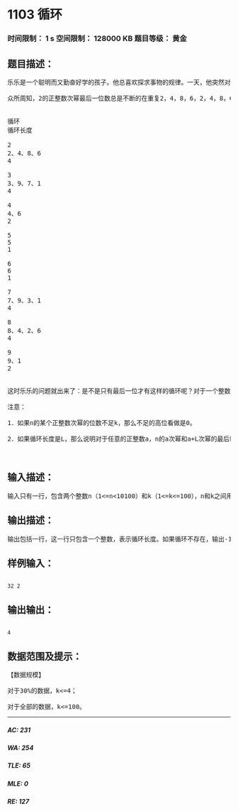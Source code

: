 # 1103 循环   
### 时间限制： 1 s     空间限制： 128000 KB     题目等级： 黄金  
## 题目描述：  

<pre>
乐乐是一个聪明而又勤奋好学的孩子。他总喜欢探求事物的规律。一天，他突然对数的正整数次幂产生了兴趣。  
  
众所周知，2的正整数次幂最后一位数总是不断的在重复2，4，8，6，2，4，8，6……我们说2的正整数次幂最后一位的循环长度是4（实际上4的倍数都可以说是循环长度，但我们只考虑最小的循环长度）。类似的，其余的数字的正整数次幂最后一位数也有类似的循环现象：  
  
  
循环  
循环长度  
  
2  
2、4、8、6  
4  
  
3  
3、9、7、1  
4  
  
4  
4、6  
2  
  
5  
5  
1  
  
6  
6  
1  
  
7  
7、9、3、1  
4  
  
8  
8、4、2、6  
4  
  
9  
9、1  
2  
  
  
这时乐乐的问题就出来了：是不是只有最后一位才有这样的循环呢？对于一个整数n的正整数次幂来说，它的后k位是否会发生循环？如果循环的话，循环长度是多少呢？
 
注意：  
  
1．如果n的某个正整数次幂的位数不足k，那么不足的高位看做是0。  
  
2．如果循环长度是L，那么说明对于任意的正整数a，n的a次幂和a+L次幂的最后k位都相同。
  

</pre>
  
  
## 输入描述：  

<pre>
输入只有一行，包含两个整数n（1<=n<10100）和k（1<=k<=100），n和k之间用一个空格隔开，表示要求n的正整数次幂的最后k位的循环长度。
</pre>
  
  
## 输出描述：  

<pre>
输出包括一行，这一行只包含一个整数，表示循环长度。如果循环不存在，输出-1。
</pre>
  
  
## 样例输入：  

<pre><code>
32 2
</code></pre>
  
  
## 输出输出：  

<pre><code>
4
</code></pre>
  
  
## 数据范围及提示：  

<pre>
【数据规模】  
  
对于30%的数据，k<=4；  
  
对于全部的数据，k<=100。
</pre>
  
  
***  

##### AC: 231  
##### WA: 254  
##### TLE: 65  
##### MLE: 0  
##### RE: 127  
